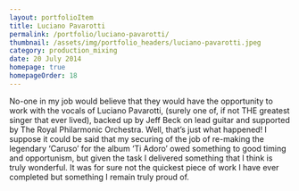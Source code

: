 ```yaml
---
layout: portfolioItem
title: Luciano Pavarotti
permalink: /portfolio/luciano-pavarotti/
thumbnail: /assets/img/portfolio_headers/luciano-pavarotti.jpeg
category: production_mixing
date: 20 July 2014
homepage: true
homepageOrder: 18
---
```


No-one in my job would believe that they would have the opportunity to work with the vocals of Luciano Pavarotti, (surely one of, if not THE greatest singer that ever lived), backed up by Jeff Beck on lead guitar and supported by The Royal Philarmonic Orchestra. Well, that’s just what happened! I suppose it could be said that my securing of the job of re-making the legendary ‘Caruso’ for the album ‘Ti Adoro’ owed something to good timing and opportunism, but given the task I delivered something that I think is truly wonderful. It was for sure not the quickest piece of work I have ever completed but something I remain truly proud of.